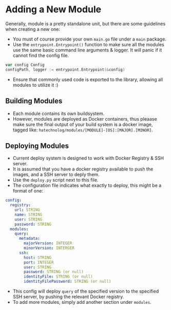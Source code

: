 # Adding a New Module

Generally, module is a pretty standalone unit, but there are some guidelines when creating a new one:
- You must of course provide your own `main.go` file under a `main` package.
- Use the `entrypoint.Entrypoint()` function to make sure all the modules use the same basic command line arguments & logger. It will panic if it cannot find the config file.
```go
var config Config
configPath, logger := entrypoint.Entrypoint(&config)
```
- Ensure that commonly used code is exported to the library, allowing all modules to utilize it :)

## Building Modules

- Each module contains its own buildsystem.
- However, modules are deployed as Docker containers, thus pleaase make sure the final output of your build system is a docker image, tagged like: `hatechnolog/modules/[MODULE]-[OS]:[MAJOR].[MINOR]`.

## Deploying Modules

- Current deploy system is designed to work with Docker Registry & SSH server.
- It is assumed that you have a docker registry available to push the images, and a SSH server to deply them.
- Use the `deploy.py` script next to this file.
- The configuration file indicates what exactly to deploy, this might be a format of one:
```yaml
config:
  registry:
    url: STRING
    name: STRING
    user: STRING
    password: STRING
  modules:
    query:
      metadata:
        majorVersion: INTEGER
        minorVersion: INTERGER
      ssh:
        host: STRING
        port: INTEGER
        user: STRING
        password: STRING (or null)
        identityFile: STRING (or null)
        identityFilePassword: STRING (or null)

```
- This config will deploy `query` of the specified version to the specified SSH server, by pushing the relevant Docker registry.
- To add more modules, simply add another section under `modules`.